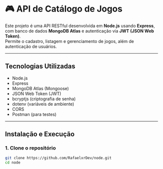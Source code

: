 # 🎮 API de Catálogo de Jogos

Este projeto é uma API RESTful desenvolvida em **Node.js** usando **Express**, com banco de dados **MongoDB Atlas** e autenticação via **JWT (JSON Web Token)**.  
Permite o cadastro, listagem e gerenciamento de jogos, além de autenticação de usuários.

---

## Tecnologias Utilizadas

- Node.js
- Express
- MongoDB Atlas (Mongoose)
- JSON Web Token (JWT)
- bcryptjs (criptografia de senha)
- dotenv (variáveis de ambiente)
- CORS
- Postman (para testes)

---

##  Instalação e Execução

### 1. Clone o repositório

```bash
git clone https://github.com/RafaelxrDev/node.git
cd node
